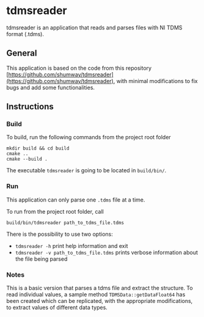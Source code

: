 # tdmsreader

tdmsreader is an application that reads and parses files with NI TDMS format (.tdms).

## General

This application is based on the code from this repository [https://github.com/shumway/tdmsreader](https://github.com/shumway/tdmsreader),
with minimal modifications to fix bugs and add some functionalities.

## Instructions

### Build

To build, run the following commands from the project root folder

```shell
mkdir build && cd build
cmake ..
cmake --build .
```

The executable `tdmsreader` is going to be located in `build/bin/`.

### Run

This application can only parse one `.tdms` file at a time. 

To run from the project root folder, call

```shell
build/bin/tdmsreader path_to_tdms_file.tdms
```

There is the possibility to use two options:
* `tdmsreader -h` print help information and exit
* `tdmsreader -v path_to_tdms_file.tdms` prints verbose information about the file being parsed

### Notes

This is a basic version that parses a tdms file and extract the structure. 
To read individual values, a sample method `TDMSData::getDataFloat64` has been created which can be replicated, 
with the appropriate modifications, to extract values of different data types.
